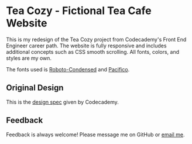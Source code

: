 # Tea Cozy - Fictional Tea Cafe Website

This is my redesign of the Tea Cozy project from Codecademy's Front End Engineer career path. The website is fully responsive and includes additional concepts such as CSS smooth scrolling. All fonts, colors, and styles are my own.

The fonts used is [Roboto-Condensed](https://fonts.google.com/specimen/Roboto+Condensed) and [Pacifico](https://fonts.google.com/specimen/Pacifico?preview.text=tea%20cozy&preview.text_type=custom).

## Original Design

This is the [design spec](https://www.dropbox.com/s/pn49f1fdswpmjwb/Tea-Cozy-Design-Spec.jpg?dl=0) given by Codecademy.

## Feedback

Feedback is always welcome! Please message me on GitHub or [email me](mailto:mrstarbuck@me.com).
